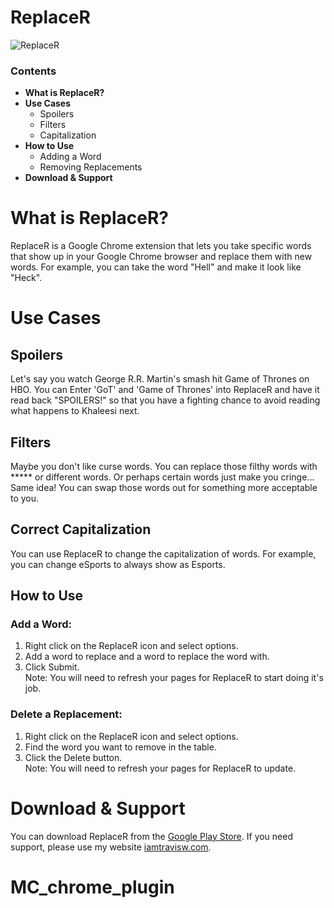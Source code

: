 # ReplaceR

![ReplaceR](https://i.imgur.com/tENGgs8.png)

### Contents
* **What is ReplaceR?**
* **Use Cases**
  - Spoilers
  - Filters
  - Capitalization 
* **How to Use**
  * Adding a Word  
  * Removing Replacements
* **Download & Support**

# What is ReplaceR?  
ReplaceR is a Google Chrome extension that lets you take specific words that show up in your Google Chrome browser and replace them with new words. For example, you can take the word "Hell" and make it look like "Heck". 

# Use Cases
## Spoilers
Let's say you watch George R.R. Martin's smash hit Game of Thrones on HBO. You can Enter 'GoT' and 'Game of Thrones' into ReplaceR and have it read back "SPOILERS!" so that you have a fighting chance to avoid reading what happens to Khaleesi next.

## Filters
Maybe you don't like curse words. You can replace those filthy words with ***** or different words. Or perhaps certain words just make you cringe... Same idea! You can swap those words out for something more acceptable to you.

## Correct Capitalization
You can use ReplaceR to change the capitalization of words. For example, you can change eSports to always show as Esports.

## How to Use
### Add a Word:  
1. Right click on the ReplaceR icon and select options.  
2. Add a word to replace and a word to replace the word with.  
3. Click Submit.  
Note: You will need to refresh your pages for ReplaceR to start doing it's job.  
  
### Delete a Replacement:  
1. Right click on the ReplaceR icon and select options.  
2. Find the word you want to remove in the table.  
3. Click the Delete button.  
Note: You will need to refresh your pages for ReplaceR to update.  

# Download & Support
You can download ReplaceR from the [Google Play Store](https://chrome.google.com/webstore/detail/replacer/jokhdedhpjlobfbnokhfjipjdhboiing). If you need support, please use my website [iamtravisw.com](https://www.iamtravisw.com/p/replacer.html).
# MC_chrome_plugin
